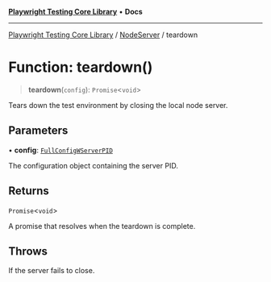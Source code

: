 [**Playwright Testing Core Library**](../../../README.md) • **Docs**

***

[Playwright Testing Core Library](../../../README.md) / [NodeServer](../README.md) / teardown

# Function: teardown()

> **teardown**(`config`): `Promise`\<`void`\>

Tears down the test environment by closing the local node server.

## Parameters

• **config**: [`FullConfigWServerPID`](../../../interfaces/FullConfigWServerPID.md)

The configuration object containing the server PID.

## Returns

`Promise`\<`void`\>

A promise that resolves when the teardown is complete.

## Throws

If the server fails to close.
